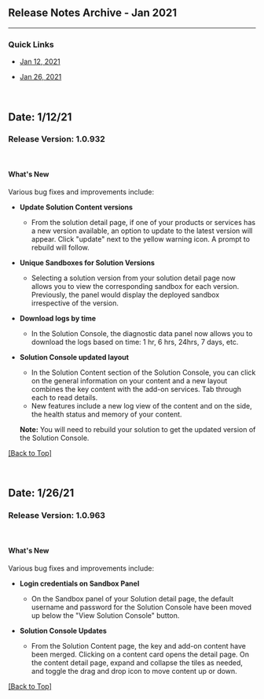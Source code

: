 ## <a name="top"></a>Release Notes Archive - Jan 2021
***

### Quick Links

* [Jan 12, 2021](#jan12)

* [Jan 26, 2021](#jan26) 


<br>

## <a name="jan12"> Date: 1/12/21 </a>

### Release Version: 1.0.932

<br> 

#### **What's New**
Various bug fixes and improvements include: 

* **Update Solution Content versions**
   * From the solution detail page, if one of your products or services has a new version available, an option to update to the latest version will appear. Click "update" next to the yellow warning icon. A prompt to rebuild will follow.

* **Unique Sandboxes for Solution Versions**
   * Selecting a solution version from your solution detail page now allows you to view the corresponding sandbox for each version. Previously, the panel would display the deployed sandbox irrespective of the version.

* **Download logs by time**
   * In the Solution Console, the diagnostic data panel now allows you to download the logs based on time: 1 hr, 6 hrs, 24hrs, 7 days, etc.

* **Solution Console updated layout**
   * In the Solution Content section of the Solution Console, you can click on the general information on your content and a new layout combines the key content with the add-on services. Tab through each to read details.
   * New features include a new log view of the content and on the side, the health status and memory of your content. 
  
  **Note:** You will need to rebuild your solution to get the updated version of the Solution Console.

[[Back to Top]](#top)

<br> 


## <a name="jan26"> Date: 1/26/21 </a>

### Release Version: 1.0.963

<br>

#### **What's New**
Various bug fixes and improvements include: 

* **Login credentials on Sandbox Panel**
  * On the Sandbox panel of your Solution detail page, the default username and password for the Solution Console have been moved up below the "View Solution Console" button.

* **Solution Console Updates**
   * From the Solution Content page, the key and add-on content have been merged. Clicking on a content card opens the detail page. On the content detail page, expand and collapse the tiles as needed, and toggle the drag and drop icon to move content up or down.

[[Back to Top]](#top)